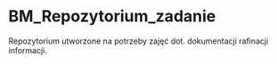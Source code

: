 # BM_Repozytorium_zadanie
Repozytorium utworzone na potrzeby zajęć dot. dokumentacji rafinacji informacji.
